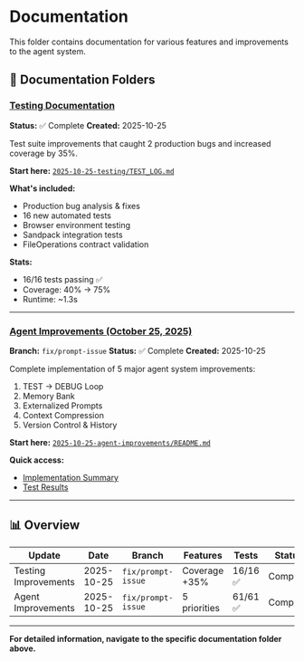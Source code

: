 # Documentation

This folder contains documentation for various features and improvements to the agent system.

## 📁 Documentation Folders

### [Testing Documentation](./2025-10-25-testing/)
**Status:** ✅ Complete
**Created:** 2025-10-25

Test suite improvements that caught 2 production bugs and increased coverage by 35%.

**Start here:** [`2025-10-25-testing/TEST_LOG.md`](./2025-10-25-testing/TEST_LOG.md)

**What's included:**
- Production bug analysis & fixes
- 16 new automated tests
- Browser environment testing
- Sandpack integration tests
- FileOperations contract validation

**Stats:**
- 16/16 tests passing ✅
- Coverage: 40% → 75%
- Runtime: ~1.3s

---

### [Agent Improvements (October 25, 2025)](./2025-10-25-agent-improvements/)
**Branch:** `fix/prompt-issue`
**Status:** ✅ Complete
**Created:** 2025-10-25

Complete implementation of 5 major agent system improvements:
1. TEST → DEBUG Loop
2. Memory Bank
3. Externalized Prompts
4. Context Compression
5. Version Control & History

**Start here:** [`2025-10-25-agent-improvements/README.md`](./2025-10-25-agent-improvements/README.md)

**Quick access:**
- [Implementation Summary](./2025-10-25-agent-improvements/IMPLEMENTATION_COMPLETE.md)
- [Test Results](./2025-10-25-agent-improvements/TEST_RESULTS_VERSION_CONTROL.md)

---

## 📊 Overview

| Update | Date | Branch | Features | Tests | Status |
|--------|------|--------|----------|-------|--------|
| Testing Improvements | 2025-10-25 | `fix/prompt-issue` | Coverage +35% | 16/16 ✅ | Complete |
| Agent Improvements | 2025-10-25 | `fix/prompt-issue` | 5 priorities | 61/61 ✅ | Complete |

---

**For detailed information, navigate to the specific documentation folder above.**
